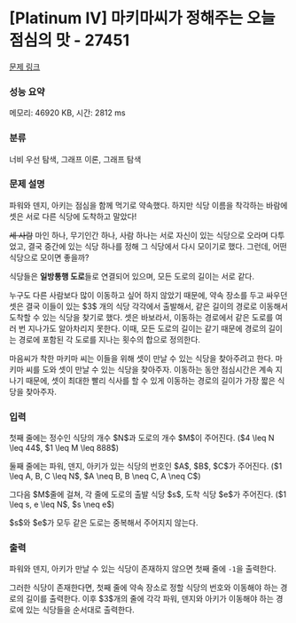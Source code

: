 # [Platinum IV] 마키마씨가 정해주는 오늘 점심의 맛 - 27451 

[문제 링크](https://www.acmicpc.net/problem/27451) 

### 성능 요약

메모리: 46920 KB, 시간: 2812 ms

### 분류

너비 우선 탐색, 그래프 이론, 그래프 탐색

### 문제 설명

<p>파워와 덴지, 아키는 점심을 함께 먹기로 약속했다. 하지만 식당 이름을 착각하는 바람에 셋은 서로 다른 식당에 도착하고 말았다!</p>

<p><s>세 사람</s> 마인 하나, 무기인간 하나, 사람 하나는 서로 자신이 있는 식당으로 오라며 다투었고, 결국 중간에 있는 식당 하나를 정해 그 식당에서 다시 모이기로 했다. 그런데, 어떤 식당으로 모이면 좋을까?</p>

<p>식당들은 <strong>일방통행 도로</strong>들로 연결되어 있으며, 모든 도로의 길이는 서로 같다.</p>

<p>누구도 다른 사람보다 많이 이동하고 싶어 하지 않았기 때문에, 약속 장소를 두고 싸우던 셋은 결국 이들이 있는 $3$ 개의 식당 각각에서 출발해서, 같은 길이의 경로로 이동해서 도착할 수 있는 식당을 찾기로 했다. 셋은 바보라서, 이동하는 경로에서 같은 도로를 여러 번 지나가도 알아차리지 못한다. 이때, 모든 도로의 길이는 같기 때문에 경로의 길이는 경로에 포함된 각 도로를 지나는 횟수의 합으로 정의한다.</p>

<p>마음씨가 착한 마키마 씨는 이들을 위해 셋이 만날 수 있는 식당을 찾아주려고 한다. 마키마 씨를 도와 셋이 만날 수 있는 식당을 찾아주자. 이동하는 동안 점심시간은 계속 지나기 때문에, 셋이 최대한 빨리 식사를 할 수 있게 이동하는 경로의 길이가 가장 짧은 식당을 찾아주자.</p>

### 입력 

 <p>첫째 줄에는 정수인 식당의 개수 $N$과 도로의 개수 $M$이 주어진다. ($4 \leq N \leq 44$, $1 \leq M \leq 888$)</p>

<p>둘째 줄에는 파워, 덴지, 아키가 있는 식당의 번호인 $A$, $B$, $C$가 주어진다. ($1 \leq A, B, C \leq N$, $A \neq B, B \neq C, A \neq C$)</p>

<p>그다음 $M$줄에 걸쳐, 각 줄에 도로의 출발 식당 $s$, 도착 식당 $e$가 주어진다. ($1 \leq s, e \leq N$, $s \neq e$)</p>

<p>$s$와 $e$가 모두 같은 도로는 중복해서 주어지지 않는다.</p>

### 출력 

 <p>파워와 덴지, 아키가 만날 수 있는 식당이 존재하지 않으면 첫째 줄에 <code>-1</code>을 출력한다.</p>

<p>그러한 식당이 존재한다면, 첫째 줄에 약속 장소로 정할 식당의 번호와 이동해야 하는 경로의 길이를 출력한다. 이후 $3$개의 줄에 각각 파워, 덴지와 아키가 이동해야 하는 경로에 있는 식당들을 순서대로 출력한다.</p>

